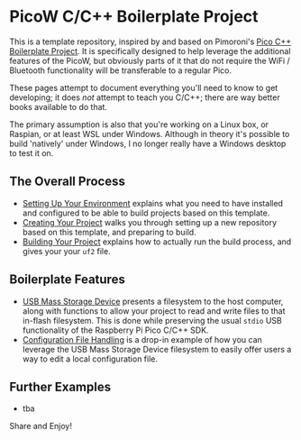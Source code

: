 # PicoW C/C++ Boilerplate Project

This is a template repository, inspired by and based on Pimoroni's 
[Pico C++ Boilerplate Project](https://github.com/pimoroni/pico-boilerplate). 
It is specifically designed to help leverage the additional features of the
PicoW, but obviously parts of it that do not require the WiFi / Bluetooth
functionality will be transferable to a regular Pico.

These pages attempt to document everything you'll need to know to get developing;
it does *not* attempt to teach you C/C++; there are way better books available to
do that.

The primary assumption is also that you're working on a Linux box, or Raspian,
or at least WSL under Windows. Although in theory it's possible to build 
'natively' under Windows, I no longer really have a Windows desktop to test it
on.


## The Overall Process

* [Setting Up Your Environment](setting-up-env.md) explains what you need to have
  installed and configured to be able to build projects based on this template.
* [Creating Your Project](creating-projects.md) walks you through setting up a
  new repository based on this template, and preparing to build.
* [Building Your Project](building-projects.md) explains how to actually run
  the build process, and gives your your `uf2` file.


## Boilerplate Features

* [USB Mass Storage Device](usbfs.md) presents a filesystem to the host computer,
  along with functions to allow your project to read and write files to that
  in-flash filesystem. This is done while preserving the usual `stdio` USB
  functionality of the Raspberry Pi Pico C/C++ SDK.
* [Configuration File Handling](config.md) is a drop-in example of how you can
  leverage the USB Mass Storage Device filesystem to easily offer users a way
  to edit a local configuration file.


## Further Examples

* tba


Share and Enjoy!